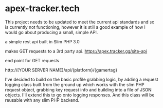 # apex-tracker.tech

This project needs to be updated to  meet the current api standards and so is currently not functioning, however it is still a good example of how I would go about producing a small, simple API. 

a simple rest api built in Slim PHP 3.0

makes GET requests to a 3rd party api. 
https://apex.tracker.gg/site-api

end point for GET requests 

http://[YOUR SERVER NAME]/api/{platform}/{gamertag}

I've decided to build on the basic profile grabbing logic, by adding a request logging class built from the ground up which works with the slim PHP request object, grabbing key request info and building into a file of JSON objects.  I'll extend this to go onto logging responses. And this class will be reusable with any slim PHP backend. 



